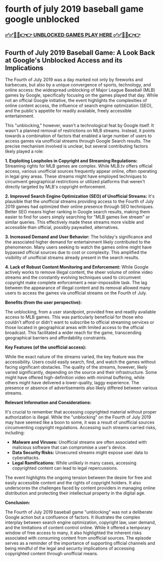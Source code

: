 # fourth of july 2019 baseball game google unblocked

### [✅✅🔴🔴👉👉 UNBLOCKED GAMES PLAY HERE ✅✅🔴🔴👉👉](https://topstoryindia.com)

## Fourth of July 2019 Baseball Game: A Look Back at Google's Unblocked Access and its Implications

The Fourth of July 2019 was a day marked not only by fireworks and barbecues, but also by a unique convergence of sports, technology, and online access: the widespread unblocking of Major League Baseball (MLB) games by Google, specifically focusing on the games played that day.  While not an official Google initiative, the event highlights the complexities of online content access, the influence of search engine optimization (SEO), and the public's appetite for readily available, freely accessible entertainment.

This "unblocking," however, wasn't a technological feat by Google itself. It wasn't a planned removal of restrictions on MLB streams. Instead, it points towards a combination of factors that enabled a large number of users to access games via unofficial streams through Google Search results.  The precise mechanism involved is unclear, but several contributing factors likely played a role:

**1. Exploiting Loopholes in Copyright and Streaming Regulations:**  Streaming rights for MLB games are complex.  While MLB.tv offers official access, various unofficial sources frequently appear online, often operating in legal grey areas.  These streams might have employed techniques to circumvent geographical restrictions or utilized platforms that weren't directly targeted by MLB's copyright enforcement.

**2. Improved Search Engine Optimization (SEO) of Unofficial Streams:**  It's plausible that the unofficial streams providing access to the Fourth of July 2019 games had optimized their online presence through SEO techniques.  Better SEO means higher ranking in Google search results, making them easier to find for users simply searching for "MLB games live stream" or similar queries. This effectively made these streams more visible and accessible than official, possibly paywalled, alternatives.

**3. Increased Demand and User Behavior:** The holiday's significance and the associated higher demand for entertainment likely contributed to the phenomenon.  Many users seeking to watch the games online might have bypassed official sources due to cost or complexity.  This amplified the visibility of unofficial streams already present in the search results.

**4. Lack of Robust Content Monitoring and Enforcement:** While Google actively works to remove illegal content, the sheer volume of online video streams and the constantly evolving techniques used to circumvent copyright make complete enforcement a near-impossible task.  The lag between the appearance of illegal content and its removal allowed many users to access the games via unofficial streams on the Fourth of July.


**Benefits (from the user perspective):**

The unblocking, from a user standpoint, provided free and readily available access to MLB games. This was particularly beneficial for those who couldn't afford or didn't want to subscribe to official streaming services or those located in geographical areas with limited access to the official broadcast.  This facilitated a wider reach for the game, transcending geographical barriers and affordability constraints.


**Key Features (of the unofficial access):**

While the exact nature of the streams varied, the key feature was the accessibility.  Users could easily search, find, and watch the games without facing significant obstacles. The quality of the streams, however, likely varied significantly, depending on the source and their infrastructure.  Some might have offered high-definition video with minimal buffering, while others might have delivered a lower-quality, laggy experience.  The presence or absence of advertisements also likely differed between various streams.

**Relevant Information and Considerations:**

It's crucial to remember that accessing copyrighted material without proper authorization is illegal. While the "unblocking" on the Fourth of July 2019 may have seemed like a boon to some, it was a result of unofficial sources circumventing copyright regulations.  Accessing such streams carried risks, including:

* **Malware and Viruses:**  Unofficial streams are often associated with malicious software that can compromise a user's device.
* **Data Security Risks:**  Unsecured streams might expose user data to cyberattacks.
* **Legal Ramifications:**  While unlikely in many cases, accessing copyrighted content can lead to legal repercussions.

The event highlights the ongoing tension between the desire for free and easily accessible content and the rights of copyright holders.  It also underscores the challenges faced by content providers in managing online distribution and protecting their intellectual property in the digital age.


**Conclusion:**

The Fourth of July 2019 baseball game "unblocking" was not a deliberate Google action but a confluence of factors. It illustrates the complex interplay between search engine optimization, copyright law, user demand, and the limitations of content control online. While it offered a temporary window of free access to many, it also highlighted the inherent risks associated with consuming content from unofficial sources.  The episode serves as a reminder of the importance of supporting official channels and being mindful of the legal and security implications of accessing copyrighted content through unofficial means.
